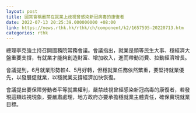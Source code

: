 ```yaml
---
layout: post
title: 國常會稱嚴禁在就業上歧視曾感染新冠病毒的康復者
date: 2022-07-13 20:25:39.000000000 +08:00
link: https://news.rthk.hk/rthk/ch/component/k2/1657595-20220713.htm
categories: rthk
---
```


總理李克強主持召開國務院常務會議。會議指出，就業是頭等民生大事、穩經濟大盤重要支撐，有就業才能夠創造財富、增加收入，進而帶動消費、拉動經濟增長。

會議提到，6月就業形勢較4、5月好轉，但穩就業任務依然繁重，要堅持就業優先，以發展促就業，以穩就業支撐經濟加快恢復。

會議提出要保障勞動者平等就業權利，嚴禁歧視曾經感染新冠病毒的康復者，若發現這類歧視現象，要嚴肅處理，地方政府亦要承擔穩就業主體責任，確保實現就業目標。
